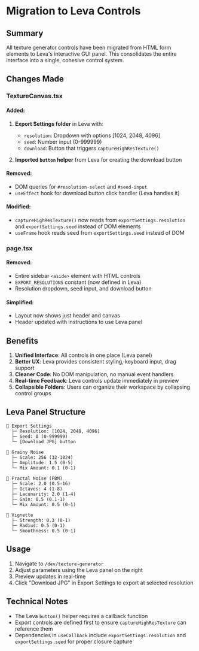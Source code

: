 # Migration to Leva Controls

## Summary

All texture generator controls have been migrated from HTML form elements to Leva's interactive GUI panel. This consolidates the entire interface into a single, cohesive control system.

## Changes Made

### TextureCanvas.tsx

#### Added:

1. **Export Settings folder** in Leva with:
   - `resolution`: Dropdown with options [1024, 2048, 4096]
   - `seed`: Number input (0-999999)
   - `download`: Button that triggers `captureHighResTexture()`

2. **Imported `button` helper** from Leva for creating the download button

#### Removed:

- DOM queries for `#resolution-select` and `#seed-input`
- `useEffect` hook for download button click handler (Leva handles it)

#### Modified:

- `captureHighResTexture()` now reads from `exportSettings.resolution` and `exportSettings.seed` instead of DOM elements
- `useFrame` hook reads seed from `exportSettings.seed` instead of DOM

### page.tsx

#### Removed:

- Entire sidebar `<aside>` element with HTML controls
- `EXPORT_RESOLUTIONS` constant (now defined in Leva)
- Resolution dropdown, seed input, and download button

#### Simplified:

- Layout now shows just header and canvas
- Header updated with instructions to use Leva panel

## Benefits

1. **Unified Interface**: All controls in one place (Leva panel)
2. **Better UX**: Leva provides consistent styling, keyboard input, drag support
3. **Cleaner Code**: No DOM manipulation, no manual event handlers
4. **Real-time Feedback**: Leva controls update immediately in preview
5. **Collapsible Folders**: Users can organize their workspace by collapsing control groups

## Leva Panel Structure

```
📁 Export Settings
  ├─ Resolution: [1024, 2048, 4096]
  ├─ Seed: 0 (0-999999)
  └─ [Download JPG] button

📁 Grainy Noise
  ├─ Scale: 256 (32-1024)
  ├─ Amplitude: 1.5 (0-5)
  └─ Mix Amount: 0.1 (0-1)

📁 Fractal Noise (FBM)
  ├─ Scale: 2.0 (0.5-16)
  ├─ Octaves: 4 (1-8)
  ├─ Lacunarity: 2.0 (1-4)
  ├─ Gain: 0.5 (0.1-1)
  └─ Mix Amount: 0.5 (0-1)

📁 Vignette
  ├─ Strength: 0.3 (0-1)
  ├─ Radius: 0.5 (0-1)
  └─ Smoothness: 0.5 (0-1)
```

## Usage

1. Navigate to `/dev/texture-generator`
2. Adjust parameters using the Leva panel on the right
3. Preview updates in real-time
4. Click "Download JPG" in Export Settings to export at selected resolution

## Technical Notes

- The Leva `button()` helper requires a callback function
- Export controls are defined first to ensure `captureHighResTexture` can reference them
- Dependencies in `useCallback` include `exportSettings.resolution` and `exportSettings.seed` for proper closure capture
